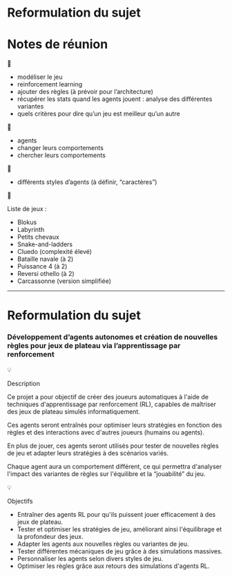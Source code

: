 # Reformulation du sujet

# Notes de réunion

<aside>
📝

- modéliser le jeu
- reinforcement learning
- ajouter des règles (à prévoir pour l’architecture)
- récupérer les stats quand les agents jouent : analyse des différentes variantes
- quels critères pour dire qu’un jeu est meilleur qu’un autre
</aside>

<aside>
📝

- agents
- changer leurs comportements
- chercher leurs comportements
</aside>

<aside>
📝

- différents styles d’agents (à définir, “caractères”)
</aside>

<aside>
🎲

Liste de jeux :

- Blokus
- Labyrinth
- Petits chevaux
- Snake-and-ladders
- Cluedo (complexité élevé)
- Bataille navale (à 2)
- Puissance 4 (à 2)
- Reversi othello (à 2)
- Carcassonne (version simplifiée)
</aside>

---

# Reformulation du sujet

### Développement d’agents autonomes et création de nouvelles règles pour jeux de plateau via l’apprentissage par renforcement

<aside>
💡

Description

Ce projet a pour objectif de créer des joueurs automatiques à l'aide de techniques d'apprentissage par renforcement (RL), capables de maîtriser des jeux de plateau simulés informatiquement. 

Ces agents seront entraînés pour optimiser leurs stratégies en fonction des règles et des interactions avec d'autres joueurs (humains ou agents). 

En plus de jouer, ces agents seront utilisés pour tester de nouvelles règles de jeu et adapter leurs stratégies à des scénarios variés. 

Chaque agent aura un comportement différent, ce qui permettra d'analyser l'impact des variantes de règles sur l'équilibre et la “jouabilité” du jeu.

</aside>

<aside>
💡

Objectifs  

- Entraîner des agents RL pour qu'ils puissent jouer efficacement à des jeux de plateau.
- Tester et optimiser les stratégies de jeu, améliorant ainsi l'équilibrage et la profondeur des jeux.
- Adapter les agents aux nouvelles règles ou variantes de jeu.
- Tester différentes mécaniques de jeu grâce à des simulations massives.
- Personnaliser les agents selon divers styles de jeu.
- Optimiser les règles grâce aux retours des simulations d'agents RL.
</aside>